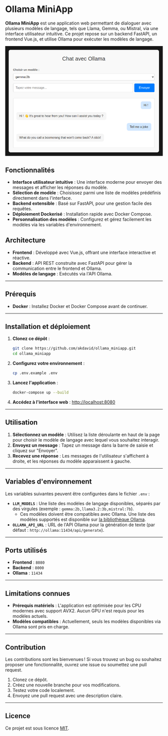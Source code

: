 # Ollama MiniApp

**Ollama MiniApp** est une application web permettant de dialoguer avec plusieurs modèles de langage, tels que Llama, Gemma, ou Mistral, via une interface utilisateur intuitive. Ce projet repose sur un backend FastAPI, un frontend Vue.js, et utilise Ollama pour exécuter les modèles de langage.

![Capture d'écran](images/main_interface.png) <!-- Capture de l'interface principale -->

## Fonctionnalités

- **Interface utilisateur intuitive** : Une interface moderne pour envoyer des messages et afficher les réponses du modèle.
- **Sélection de modèle** : Choisissez parmi une liste de modèles prédéfinis directement dans l'interface.
- **Backend extensible** : Basé sur FastAPI, pour une gestion facile des requêtes.
- **Déploiement Dockerisé** : Installation rapide avec Docker Compose.
- **Personnalisation des modèles** : Configurez et gérez facilement les modèles via les variables d'environnement.

## Architecture

- **Frontend** : Développé avec Vue.js, offrant une interface interactive et réactive.
- **Backend** : API REST construite avec FastAPI pour gérer la communication entre le frontend et Ollama.
- **Modèles de langage** : Exécutés via l'API Ollama.

---

## Prérequis

- **Docker** : Installez Docker et Docker Compose avant de continuer.

---

## Installation et déploiement

1. **Clonez ce dépôt** :

   ```bash
   git clone https://github.com/akdavid/ollama_miniapp.git
   cd ollama_miniapp
   ```

2. **Configurez votre environnement** :

   ```bash
   cp .env.example .env
   ```

3. **Lancez l'application** :

   ```bash
   docker-compose up --build
   ```

4. **Accédez à l'interface web** : [http://localhost:8080](http://localhost:8080)

---

## Utilisation

1. **Sélectionnez un modèle** : Utilisez la liste déroulante en haut de la page pour choisir le modèle de langage avec lequel vous souhaitez interagir.
2. **Envoyez un message** : Tapez un message dans la barre de saisie et cliquez sur "Envoyer".
3. **Recevez une réponse** : Les messages de l'utilisateur s'affichent à droite, et les réponses du modèle apparaissent à gauche.

---

## Variables d'environnement

Les variables suivantes peuvent être configurées dans le fichier `.env` :

- **`LLM_MODELS`** : Une liste des modèles de langage disponibles, séparés par des virgules (exemple : `gemma:2b,llama3.2:3b,mistral:7b`).
  - Ces modèles doivent être compatibles avec Ollama. Une liste des modèles supportés est disponible sur [la bibliothèque Ollama](https://ollama.com/library).
- **`OLLAMA_API_URL`** : URL de l'API Ollama pour la génération de texte (par défaut : `http://ollama:11434/api/generate`).

---

## Ports utilisés

- **Frontend** : `8080`
- **Backend** : `8000`
- **Ollama** : `11434`

---

## Limitations connues

- **Prérequis matériels** : L'application est optimisée pour les CPU modernes avec support AVX2. Aucun GPU n'est requis pour les modèles actuels.
- **Modèles compatibles** : Actuellement, seuls les modèles disponibles via Ollama sont pris en charge.

---

## Contribution

Les contributions sont les bienvenues ! Si vous trouvez un bug ou souhaitez proposer une fonctionnalité, ouvrez une issue ou soumettez une pull request.

1. Clonez ce dépôt.
2. Créez une nouvelle branche pour vos modifications.
3. Testez votre code localement.
4. Envoyez une pull request avec une description claire.

---

## Licence

Ce projet est sous licence [MIT](./LICENSE).
